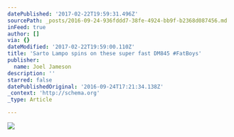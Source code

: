 ```yaml
---
datePublished: '2017-02-22T19:59:31.496Z'
sourcePath: _posts/2016-09-24-936fddd7-38fe-4924-bb9f-b2368d087456.md
inFeed: true
author: []
via: {}
dateModified: '2017-02-22T19:59:00.110Z'
title: 'Sarto Lampo spins on these super fast DM845 #FatBoys'
publisher:
  name: Joel Jameson
description: ''
starred: false
datePublishedOriginal: '2016-09-24T17:21:34.138Z'
_context: 'http://schema.org'
_type: Article

---
```

![](https://the-grid-user-content.s3-us-west-2.amazonaws.com/bce4a205-1f58-4d72-bc5b-d714eaa991e6.jpg)